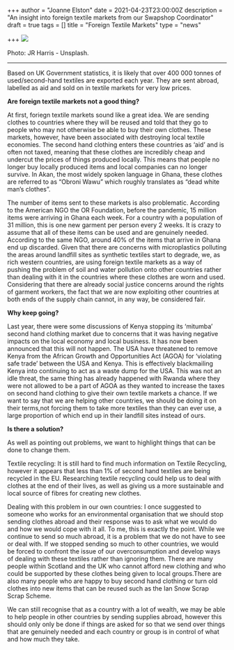 +++
author = "Joanne Elston"
date = 2021-04-23T23:00:00Z
description = "An insight into foreign textile markets from our Swapshop Coordinator"
draft = true
tags = []
title = "Foreign Textile Markets"
type = "news"

+++
![](https://res.cloudinary.com/shrub-co-op/image/upload/v1618912045/shrubcoop.org/media/jr-harris-afVzV0gvnpY-unsplash_ygp7rp.jpg)

Photo: JR Harris - Unsplash.

***

Based on UK Government statistics, it is likely that over 400 000 tonnes of used/second-hand textiles are exported each year. They are sent abroad, labelled as aid and sold on in textile markets for very low prices.

**Are foreign textile markets not a good thing?**

At first, foriegn textile markets sound like a great idea. We are sending clothes to countries where they will be reused and told that they go to people who may not otherwise be able to buy their own clothes. These markets, however, have been associated with destroying local textile economies. The second hand clothing enters these countries as ‘aid’ and is often not taxed, meaning that these clothes are incredibly cheap and undercut the prices of things produced locally. This means that people no longer buy locally produced items and local companies can no longer survive. In Akan, the most widely spoken language in Ghana, these clothes are referred to as “Obroni Wawu” which roughly translates as “dead white man’s clothes”.

The number of items sent to these markets is also problematic. According to the American NGO the OR Foundation, before the pandemic, 15 million items were arriving in Ghana each week. For a country with a population of 31 million, this is one new garment per person every 2 weeks. It is crazy to assume that all of these items can be used and are genuinely needed. According to the same NGO, around 40% of the items that arrive in Ghana end up discarded. Given that there are concerns with microplastics polluting the areas around landfill sites as synthetic textiles start to degrade, we, as rich western countries, are using foreign textile markets as a way of pushing the problem of soil and water pollution onto other countries rather than dealing with it in the countries where these clothes are worn and used. Considering that there are already social justice concerns around the rights of garment workers, the fact that we are now exploiting other countries at both ends of the supply chain cannot, in any way, be considered fair.

**Why keep going?**

Last year, there were some discussions of Kenya stopping its ‘mitumba’ second hand clothing market due to concerns that it was having negative impacts on the local economy and local business. It has now been announced that this will not happen. The USA have threatened to remove Kenya from the African Growth and Opportunities Act (AGOA) for ‘violating safe trade’ between the USA and Kenya. This is effectively blackmailing Kenya into continuing to act as a waste dump for the USA. This was not an idle threat, the same thing has already happened with Rwanda where they were not allowed to be a part of AGOA as they wanted to increase the taxes on second hand clothing to give their own textile markets a chance. If we want to say that we are helping other countries, we should be doing it on their terms,not forcing them to take more textiles than they can ever use, a large proportion of which end up in their landfill sites instead of ours.

**Is there a solution?**

As well as pointing out problems, we want to highlight things that can be done to change them.

Textile recycling: It is still hard to find much information on Textile Recycling, however it appears that less than 1% of second hand textiles are being recycled in the EU. Researching textile recycling could help us to deal with clothes at the end of their lives, as well as giving us a more sustainable and local source of fibres for creating new clothes.

Dealing with this problem in our own countries: I once suggested to someone who works for an environmental organisation that we should stop sending clothes abroad and their response was to ask what we would do and how we would cope with it all. To me, this is exactly the point. While we continue to send so much abroad, it is a problem that we do not have to see or deal with. If we stopped sending so much to other countries, we would be forced to confront the issue of our overconsumption and develop ways of dealing with these textiles rather than ignoring them. There are many people within Scotland and the UK who cannot afford new clothing and who could be supported by these clothes being given to local groups.There are also many people who are happy to buy second hand clothing or turn old clothes into new items that can be reused such as the Ian Snow Scrap Scrap Scheme.

We can still recognise that as a country with a lot of wealth, we may be able to help people in other countries by sending supplies abroad, however this should only only be done if things are asked for so that we send over things that are genuinely needed and each country or group is in control of what and how much they take.